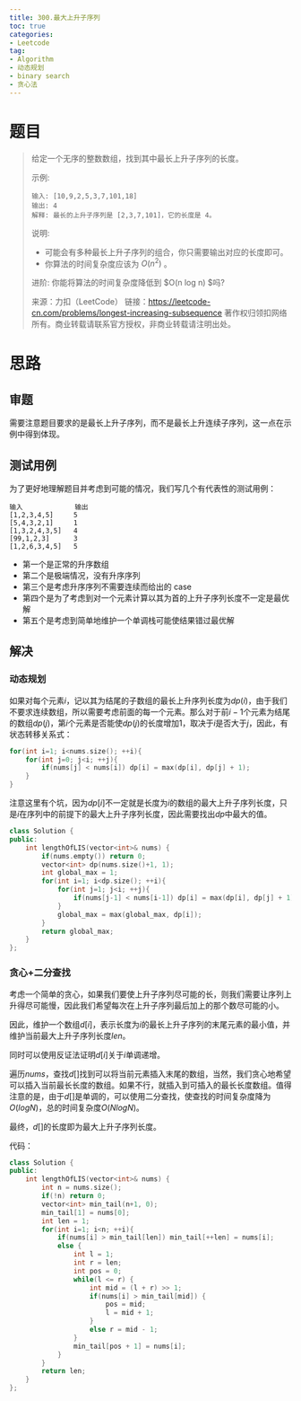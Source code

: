 ```yaml
---
title: 300.最大上升子序列
toc: true
categories:
- Leetcode
tag:
- Algorithm
- 动态规划
- binary search
- 贪心法
---
```


# 题目

> 给定一个无序的整数数组，找到其中最长上升子序列的长度。
>
> 示例:
>
> ```
> 输入: [10,9,2,5,3,7,101,18]
> 输出: 4 
> 解释: 最长的上升子序列是 [2,3,7,101]，它的长度是 4。
> ```
>
>
> 说明:
>
> - 可能会有多种最长上升子序列的组合，你只需要输出对应的长度即可。
> - 你算法的时间复杂度应该为 $O(n^2)$ 。
>
> 进阶: 你能将算法的时间复杂度降低到 $O(n log n) $吗?
>
> 来源：力扣（LeetCode）
> 链接：https://leetcode-cn.com/problems/longest-increasing-subsequence
> 著作权归领扣网络所有。商业转载请联系官方授权，非商业转载请注明出处。

<!--more-->

# 思路

## 审题

需要注意题目要求的是最长上升子序列，而不是最长上升连续子序列，这一点在示例中得到体现。

## 测试用例

为了更好地理解题目并考虑到可能的情况，我们写几个有代表性的测试用例：

```
输入			   输出
[1,2,3,4,5]		5
[5,4,3,2,1]		1
[1,3,2,4,3,5]	4
[99,1,2,3]		3
[1,2,6,3,4,5]	5
```

- 第一个是正常的升序数组
- 第二个是极端情况，没有升序序列
- 第三个是考虑升序序列不需要连续而给出的 case
- 第四个是为了考虑到对一个元素计算以其为首的上升子序列长度不一定是最优解
- 第五个是考虑到简单地维护一个单调栈可能使结果错过最优解

## 解决

### 动态规划

如果对每个元素$i$，记以其为结尾的子数组的最长上升序列长度为$dp(i)$，由于我们不要求连续数组，所以需要考虑前面的每一个元素。那么对于前$i-1$个元素为结尾的数组$dp(j)$，第$i$个元素是否能使$dp(j)$的长度增加1，取决于$i$是否大于$j$，因此，有状态转移关系式：

```c++
for(int i=1; i<nums.size(); ++i){
    for(int j=0; j<i; ++j){
        if(nums[j] < nums[i]) dp[i] = max(dp[i], dp[j] + 1);
    }
}
```

注意这里有个坑，因为$dp[i]$不一定就是长度为$i$的数组的最大上升子序列长度，只是$i$在序列中的前提下的最大上升子序列长度，因此需要找出$dp$中最大的值。

```c++
class Solution {
public:
    int lengthOfLIS(vector<int>& nums) {
        if(nums.empty()) return 0;
        vector<int> dp(nums.size()+1, 1);
        int global_max = 1;
        for(int i=1; i<dp.size(); ++i){
            for(int j=1; j<i; ++j){
                if(nums[j-1] < nums[i-1]) dp[i] = max(dp[i], dp[j] + 1);
            }
            global_max = max(global_max, dp[i]);
        }
        return global_max;
    }
};
```

### 贪心+二分查找

考虑一个简单的贪心，如果我们要使上升子序列尽可能的长，则我们需要让序列上升得尽可能慢，因此我们希望每次在上升子序列最后加上的那个数尽可能的小。

因此，维护一个数组$d[i]$，表示长度为$i$的最长上升子序列的末尾元素的最小值，并维护当前最大上升子序列长度$len$。

同时可以使用反证法证明$d[i]$关于$i$单调递增。

遍历$nums$，查找$d[]$找到可以将当前元素插入末尾的数组，当然，我们贪心地希望可以插入当前最长长度的数组。如果不行，就插入到可插入的最长长度数组。值得注意的是，由于$d[]$是单调的，可以使用二分查找，使查找的时间复杂度降为$O(logN)$，总的时间复杂度$O(NlogN)$。

最终，$d[]$的长度即为最大上升子序列长度。

代码：

```c++
class Solution {
public:
    int lengthOfLIS(vector<int>& nums) {
        int n = nums.size();
        if(!n) return 0;
        vector<int> min_tail(n+1, 0);
        min_tail[1] = nums[0];
        int len = 1;
        for(int i=1; i<n; ++i){
            if(nums[i] > min_tail[len]) min_tail[++len] = nums[i];
            else {
                int l = 1;
                int r = len;
                int pos = 0;
                while(l <= r) {
                    int mid = (l + r) >> 1;
                    if(nums[i] > min_tail[mid]) {
                        pos = mid;
                        l = mid + 1; 
                    }
                    else r = mid - 1;
                }
                min_tail[pos + 1] = nums[i];
            }
        }
        return len;
    }
};
```

